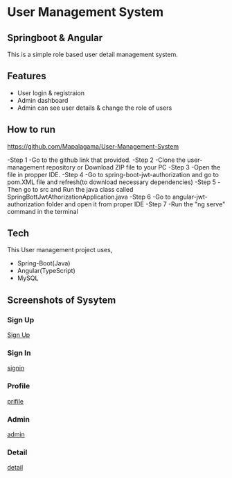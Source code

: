 # User Management System


## Springboot & Angular



This is a simple role based user detail management system.


## Features

- User login & registraion
- Admin dashboard
- Admin can see user details & change the role of users




## How to run

https://github.com/Mapalagama/User-Management-System


-Step 1     -Go to the github link that provided.
-Step 2     -Clone the user-management repository or Download ZIP file to your PC
-Step 3     -Open the file in propper IDE.
-Step 4     -Go to spring-boot-jwt-authorization and go to pom.XML file and refresh(to download necessary dependencies)
-Step 5     -Then go to src and Run the java class called SpringBottJwtAthorizationApplication.java
-Step 6     -Go to angular-jwt-authorization folder and open it from proper IDE
-Step 7     -Run the "ng serve" command in the terminal


## Tech

This User management project uses,



- Spring-Boot(Java)
- Angular(TypeScript)
- MySQL
 

## Screenshots of Sysytem 

### Sign Up 
[Sign Up](images/signup.JPG)

### Sign In
[signin](images/signin.JPG)

### Profile
[prifile](images/profile.JPG)

### Admin
[admin](images/admin.JPG)

### Detail
[detail](images/detail.JPG)








